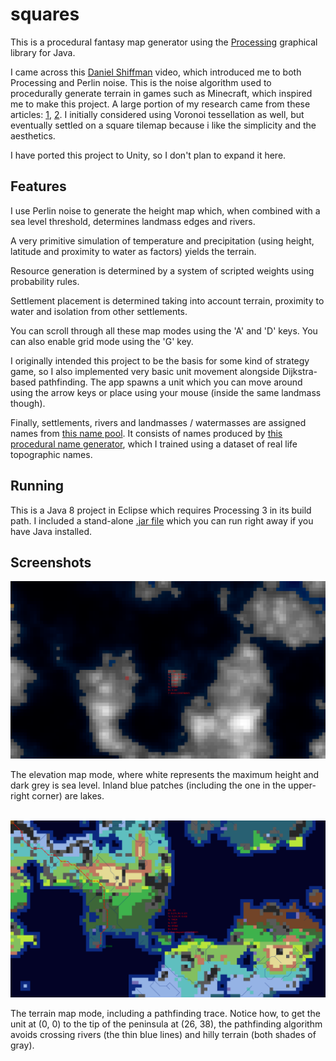 # squares

This is a procedural fantasy map generator using the [Processing](https://processing.org/) graphical library for Java.

I came across this [Daniel Shiffman](https://www.youtube.com/watch?v=IKB1hWWedMk) video, which introduced me to both Processing and Perlin noise. This is the noise algorithm used to procedurally generate terrain in games such as Minecraft, which inspired me to make this project. A large portion of my research came from these articles: [1](http://www-cs-students.stanford.edu/~amitp/game-programming/polygon-map-generation/), [2](https://azgaar.wordpress.com/2017/06/30/biomes-generation-and-rendering/). I initially considered using Voronoi tessellation as well, but eventually settled on a square tilemap because i like the simplicity and the aesthetics.

I have ported this project to Unity, so I don't plan to expand it here.


## Features

I use Perlin noise to generate the height map which, when combined with a sea level threshold, determines landmass edges and rivers.

A very primitive simulation of temperature and precipitation (using height, latitude and proximity to water as factors) yields the terrain.

Resource generation is determined by a system of scripted weights using probability rules.

Settlement placement is determined taking into account terrain, proximity to water and isolation from other settlements. 

You can scroll through all these map modes using the 'A' and 'D' keys. You can also enable grid mode using the 'G' key.

I originally intended this project to be the basis for some kind of strategy game, so I also implemented very basic unit movement alongside Dijkstra-based pathfinding. The app spawns a unit which you can move around using the arrow keys or place using your mouse (inside the same landmass though).

Finally, settlements, rivers and landmasses / watermasses are assigned names from [this name pool](assets/names.txt). It consists of names produced by [this procedural name generator](https://www.samcodes.co.uk/project/markov-namegen/), which I trained using a dataset of real life topographic names.


## Running

This is a Java 8 project in Eclipse which requires Processing 3 in its build path. I included a stand-alone [.jar file](squares.jar) which you can run right away if you have Java installed.


## Screenshots

<img src="docs/elevation.png">

The elevation map mode, where white represents the maximum height and dark grey is sea level. Inland blue patches (including the one in the upper-right corner) are lakes.

\
<img src="docs/terrain-path.png">

The terrain map mode, including a pathfinding trace. Notice how, to get the unit at (0, 0) to the tip of the peninsula at (26, 38), the pathfinding algorithm avoids crossing rivers (the thin blue lines) and hilly terrain (both shades of gray).
